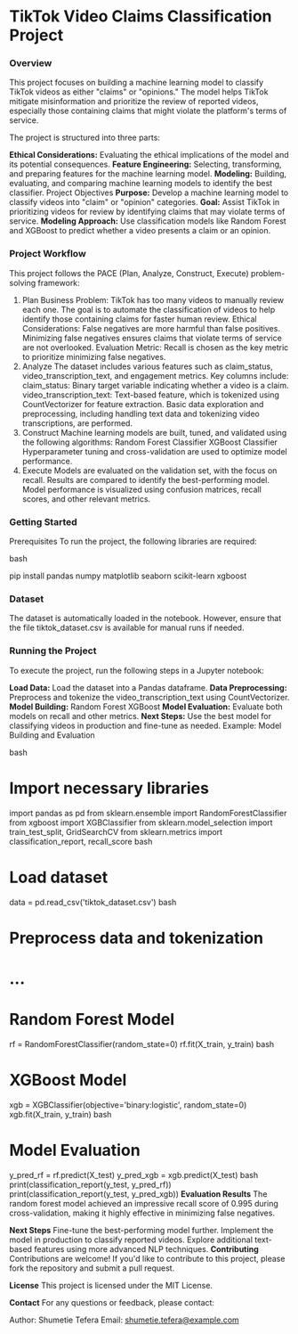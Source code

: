 # TikTok Video Claims Classification Project 
### Overview
This project focuses on building a machine learning model to classify TikTok videos as either "claims" or "opinions." The model helps TikTok mitigate misinformation and prioritize the review of reported videos, especially those containing claims that might violate the platform's terms of service.


The project is structured into three parts:

**Ethical Considerations:** Evaluating the ethical implications of the model and its potential consequences.
**Feature Engineering:** Selecting, transforming, and preparing features for the machine learning model.
**Modeling:** Building, evaluating, and comparing machine learning models to identify the best classifier.
Project Objectives
**Purpose:** Develop a machine learning model to classify videos into "claim" or "opinion" categories.
**Goal:** Assist TikTok in prioritizing videos for review by identifying claims that may violate terms of service.
**Modeling Approach:** Use classification models like Random Forest and XGBoost to predict whether a video presents a claim or an opinion.
### Project Workflow
This project follows the PACE (Plan, Analyze, Construct, Execute) problem-solving framework:

1. Plan
Business Problem: TikTok has too many videos to manually review each one. The goal is to automate the classification of videos to help identify those containing claims for faster human review.
Ethical Considerations: False negatives are more harmful than false positives. Minimizing false negatives ensures claims that violate terms of service are not overlooked.
Evaluation Metric: Recall is chosen as the key metric to prioritize minimizing false negatives.
2. Analyze
The dataset includes various features such as claim_status, video_transcription_text, and engagement metrics.
Key columns include:
claim_status: Binary target variable indicating whether a video is a claim.
video_transcription_text: Text-based feature, which is tokenized using CountVectorizer for feature extraction.
Basic data exploration and preprocessing, including handling text data and tokenizing video transcriptions, are performed.
3. Construct
Machine learning models are built, tuned, and validated using the following algorithms:
Random Forest Classifier
XGBoost Classifier
Hyperparameter tuning and cross-validation are used to optimize model performance.
4. Execute
Models are evaluated on the validation set, with the focus on recall.
Results are compared to identify the best-performing model.
Model performance is visualized using confusion matrices, recall scores, and other relevant metrics.
### Getting Started
Prerequisites
To run the project, the following libraries are required:

bash

pip install pandas numpy matplotlib seaborn scikit-learn xgboost
### Dataset
The dataset is automatically loaded in the notebook. However, ensure that the file tiktok_dataset.csv is available for manual runs if needed.

### Running the Project
To execute the project, run the following steps in a Jupyter notebook:

**Load Data:** Load the dataset into a Pandas dataframe.
**Data Preprocessing:** Preprocess and tokenize the video_transcription_text using CountVectorizer.
**Model Building:**
Random Forest
XGBoost
**Model Evaluation:** Evaluate both models on recall and other metrics.
**Next Steps:** Use the best model for classifying videos in production and fine-tune as needed.
Example: Model Building and Evaluation


bash
# Import necessary libraries
import pandas as pd
from sklearn.ensemble import RandomForestClassifier
from xgboost import XGBClassifier
from sklearn.model_selection import train_test_split, GridSearchCV
from sklearn.metrics import classification_report, recall_score
bash
# Load dataset
data = pd.read_csv('tiktok_dataset.csv')
bash
# Preprocess data and tokenization
# ...

# Random Forest Model
rf = RandomForestClassifier(random_state=0)
rf.fit(X_train, y_train)
bash
# XGBoost Model
xgb = XGBClassifier(objective='binary:logistic', random_state=0)
xgb.fit(X_train, y_train)
bash
# Model Evaluation
y_pred_rf = rf.predict(X_test)
y_pred_xgb = xgb.predict(X_test)
bash
print(classification_report(y_test, y_pred_rf))
print(classification_report(y_test, y_pred_xgb))
**Evaluation Results**
The random forest model achieved an impressive recall score of 0.995 during cross-validation, making it highly effective in minimizing false negatives.

**Next Steps**
Fine-tune the best-performing model further.
Implement the model in production to classify reported videos.
Explore additional text-based features using more advanced NLP techniques.
**Contributing**
Contributions are welcome! If you'd like to contribute to this project, please fork the repository and submit a pull request.

**License**
This project is licensed under the MIT License.

**Contact**
For any questions or feedback, please contact:

Author: Shumetie Tefera
Email: shumetie.tefera@example.com
